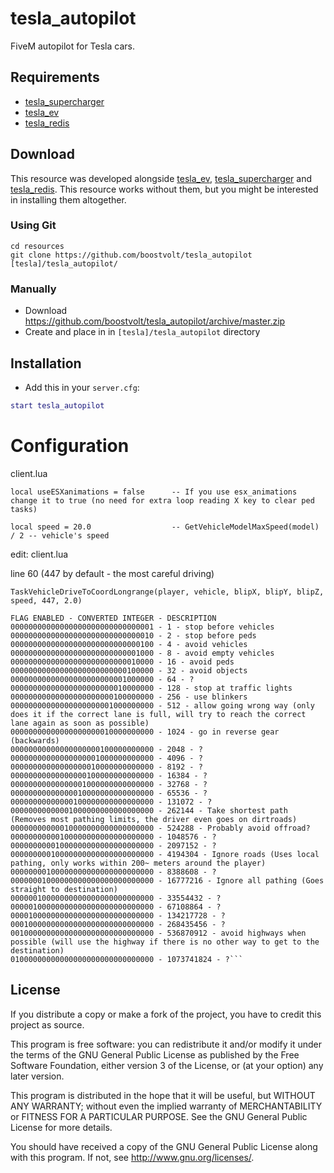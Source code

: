 # tesla_autopilot
FiveM autopilot for Tesla cars.

## Requirements
- [tesla_supercharger](https://github.com/boostvolt/tesla_supercharger)
- [tesla_ev](https://github.com/boostvolt/tesla_ev)
- [tesla_redis](https://github.com/Boostvolt/tesla_redis)

## Download

This resource was developed alongside [tesla_ev](https://github.com/boostvolt/tesla_ev), [tesla_supercharger](https://github.com/boostvolt/tesla_supercharger) and [tesla_redis](https://github.com/boostvolt/redis). This resource works without them, but you might be interested in installing them altogether.

### Using Git
```
cd resources
git clone https://github.com/boostvolt/tesla_autopilot [tesla]/tesla_autopilot/
```

### Manually
- Download https://github.com/boostvolt/tesla_autopilot/archive/master.zip
- Create and place in in `[tesla]/tesla_autopilot` directory

## Installation
- Add this in your `server.cfg`:

```lua
start tesla_autopilot
```

# Configuration
client.lua

```
local useESXanimations = false      -- If you use esx_animations change it to true (no need for extra loop reading X key to clear ped tasks)

local speed = 20.0                  -- GetVehicleModelMaxSpeed(model) / 2 -- vehicle's speed
```

edit: client.lua

line 60 (447 by default - the most careful driving) 

`TaskVehicleDriveToCoordLongrange(player, vehicle, blipX, blipY, blipZ, speed, 447, 2.0)`


```
FLAG ENABLED - CONVERTED INTEGER - DESCRIPTION
00000000000000000000000000000001 - 1 - stop before vehicles
00000000000000000000000000000010 - 2 - stop before peds
00000000000000000000000000000100 - 4 - avoid vehicles
00000000000000000000000000001000 - 8 - avoid empty vehicles
00000000000000000000000000010000 - 16 - avoid peds
00000000000000000000000000100000 - 32 - avoid objects
00000000000000000000000001000000 - 64 - ?
00000000000000000000000010000000 - 128 - stop at traffic lights
00000000000000000000000100000000 - 256 - use blinkers
00000000000000000000001000000000 - 512 - allow going wrong way (only does it if the correct lane is full, will try to reach the correct lane again as soon as possible)
00000000000000000000010000000000 - 1024 - go in reverse gear (backwards)
00000000000000000000100000000000 - 2048 - ?
00000000000000000001000000000000 - 4096 - ?
00000000000000000010000000000000 - 8192 - ?
00000000000000000100000000000000 - 16384 - ?
00000000000000001000000000000000 - 32768 - ?
00000000000000010000000000000000 - 65536 - ?
00000000000000100000000000000000 - 131072 - ?
00000000000001000000000000000000 - 262144 - Take shortest path (Removes most pathing limits, the driver even goes on dirtroads)
00000000000010000000000000000000 - 524288 - Probably avoid offroad?
00000000000100000000000000000000 - 1048576 - ?
00000000001000000000000000000000 - 2097152 - ?
00000000010000000000000000000000 - 4194304 - Ignore roads (Uses local pathing, only works within 200~ meters around the player)
00000000100000000000000000000000 - 8388608 - ?
00000001000000000000000000000000 - 16777216 - Ignore all pathing (Goes straight to destination)
00000010000000000000000000000000 - 33554432 - ?
00000100000000000000000000000000 - 67108864 - ?
00001000000000000000000000000000 - 134217728 - ?
00010000000000000000000000000000 - 268435456 - ?
00100000000000000000000000000000 - 536870912 - avoid highways when possible (will use the highway if there is no other way to get to the destination)
01000000000000000000000000000000 - 1073741824 - ?```
```

## License

If you distribute a copy or make a fork of the project, you have to credit this project as source.

This program is free software: you can redistribute it and/or modify it under the terms of the GNU General Public License as published by the Free Software Foundation, either version 3 of the License, or (at your option) any later version.

This program is distributed in the hope that it will be useful, but WITHOUT ANY WARRANTY; without even the implied warranty of MERCHANTABILITY or FITNESS FOR A PARTICULAR PURPOSE.  See the GNU General Public License for more details.

You should have received a copy of the GNU General Public License along with this program.  If not, see http://www.gnu.org/licenses/.
